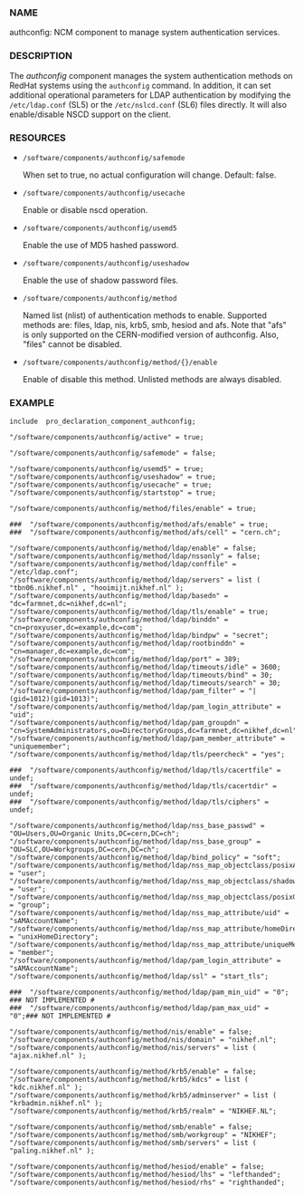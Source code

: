 ### NAME

authconfig: NCM component to manage system authentication services.

### DESCRIPTION

The _authconfig_ component manages the system authentication methods
on RedHat systems using the `authconfig` command.  In addition, it can
set additional operational parameters for LDAP authentication by
modifying the `/etc/ldap.conf` (SL5) or the `/etc/nslcd.conf` (SL6) files
directly.  It will also enable/disable NSCD support on the client.

### RESOURCES

- `/software/components/authconfig/safemode`

    When set to true, no actual configuration will change.
    Default: false.

- `/software/components/authconfig/usecache`

    Enable or disable nscd operation.

- `/software/components/authconfig/usemd5`

    Enable the use of MD5 hashed password.

- `/software/components/authconfig/useshadow`

    Enable the use of shadow password files.

- `/software/components/authconfig/method`

    Named list (nlist) of authentication methods to enable. Supported
    methods are: files, ldap, nis, krb5, smb, hesiod and afs.
    Note that "afs" is only supported on the CERN-modified version of
    authconfig. Also, "files" cannot be disabled.

- `/software/components/authconfig/method/{}/enable`

    Enable of disable this method. Unlisted methods are
    always disabled.

### EXAMPLE

    include  pro_declaration_component_authconfig;

    "/software/components/authconfig/active" = true;

    "/software/components/authconfig/safemode" = false;

    "/software/components/authconfig/usemd5" = true;
    "/software/components/authconfig/useshadow" = true;
    "/software/components/authconfig/usecache" = true;
    "/software/components/authconfig/startstop" = true;

    "/software/components/authconfig/method/files/enable" = true;

    ###  "/software/components/authconfig/method/afs/enable" = true;
    ###  "/software/components/authconfig/method/afs/cell" = "cern.ch";

    "/software/components/authconfig/method/ldap/enable" = false;
    "/software/components/authconfig/method/ldap/nssonly" = false;
    "/software/components/authconfig/method/ldap/conffile" = "/etc/ldap.conf";
    "/software/components/authconfig/method/ldap/servers" = list ( "tbn06.nikhef.nl" , "hooimijt.nikhef.nl" );
    "/software/components/authconfig/method/ldap/basedn" = "dc=farmnet,dc=nikhef,dc=nl";
    "/software/components/authconfig/method/ldap/tls/enable" = true;
    "/software/components/authconfig/method/ldap/binddn" = "cn=proxyuser,dc=example,dc=com";
    "/software/components/authconfig/method/ldap/bindpw" = "secret";
    "/software/components/authconfig/method/ldap/rootbinddn" = "cn=manager,dc=example,dc=com";
    "/software/components/authconfig/method/ldap/port" = 389;
    "/software/components/authconfig/method/ldap/timeouts/idle" = 3600;
    "/software/components/authconfig/method/ldap/timeouts/bind" = 30;
    "/software/components/authconfig/method/ldap/timeouts/search" = 30;
    "/software/components/authconfig/method/ldap/pam_filter" = "|(gid=1012)(gid=1013)";
    "/software/components/authconfig/method/ldap/pam_login_attribute" = "uid";
    "/software/components/authconfig/method/ldap/pam_groupdn" = "cn=SystemAdministrators,ou=DirectoryGroups,dc=farmnet,dc=nikhef,dc=nl";
    "/software/components/authconfig/method/ldap/pam_member_attribute" = "uniquemember";
    "/software/components/authconfig/method/ldap/tls/peercheck" = "yes";

    ###  "/software/components/authconfig/method/ldap/tls/cacertfile" = undef;
    ###  "/software/components/authconfig/method/ldap/tls/cacertdir" = undef;
    ###  "/software/components/authconfig/method/ldap/tls/ciphers" = undef;

    "/software/components/authconfig/method/ldap/nss_base_passwd" = "OU=Users,OU=Organic Units,DC=cern,DC=ch";
    "/software/components/authconfig/method/ldap/nss_base_group" = "OU=SLC,OU=Workgroups,DC=cern,DC=ch";
    "/software/components/authconfig/method/ldap/bind_policy" = "soft";
    "/software/components/authconfig/method/ldap/nss_map_objectclass/posixAccount" = "user";
    "/software/components/authconfig/method/ldap/nss_map_objectclass/shadowAccount" = "user";
    "/software/components/authconfig/method/ldap/nss_map_objectclass/posixGroup" = "group";
    "/software/components/authconfig/method/ldap/nss_map_attribute/uid" = "sAMAccountName";
    "/software/components/authconfig/method/ldap/nss_map_attribute/homeDirectory" = "unixHomeDirectory";
    "/software/components/authconfig/method/ldap/nss_map_attribute/uniqueMember" = "member";
    "/software/components/authconfig/method/ldap/pam_login_attribute" = "sAMAccountName";
    "/software/components/authconfig/method/ldap/ssl" = "start_tls";

    ###  "/software/components/authconfig/method/ldap/pam_min_uid" = "0"; ### NOT IMPLEMENTED #
    ###  "/software/components/authconfig/method/ldap/pam_max_uid" = "0";### NOT IMPLEMENTED #

    "/software/components/authconfig/method/nis/enable" = false;
    "/software/components/authconfig/method/nis/domain" = "nikhef.nl";
    "/software/components/authconfig/method/nis/servers" = list ( "ajax.nikhef.nl" );

    "/software/components/authconfig/method/krb5/enable" = false;
    "/software/components/authconfig/method/krb5/kdcs" = list ( "kdc.nikhef.nl" );
    "/software/components/authconfig/method/krb5/adminserver" = list ( "krbadmin.nikhef.nl" );
    "/software/components/authconfig/method/krb5/realm" = "NIKHEF.NL";

    "/software/components/authconfig/method/smb/enable" = false;
    "/software/components/authconfig/method/smb/workgroup" = "NIKHEF";
    "/software/components/authconfig/method/smb/servers" = list ( "paling.nikhef.nl" );

    "/software/components/authconfig/method/hesiod/enable" = false;
    "/software/components/authconfig/method/hesiod/lhs" = "lefthanded";
    "/software/components/authconfig/method/hesiod/rhs" = "righthanded";
